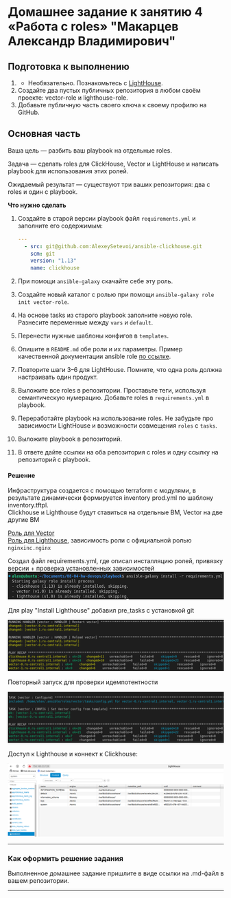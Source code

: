 # Домашнее задание к занятию 4 «Работа с roles» "Макарцев Александр Владимирович"

## Подготовка к выполнению

1. * Необязательно. Познакомьтесь с [LightHouse](https://youtu.be/ymlrNlaHzIY?t=929).
2. Создайте два пустых публичных репозитория в любом своём проекте: vector-role и lighthouse-role.
3. Добавьте публичную часть своего ключа к своему профилю на GitHub.

## Основная часть

Ваша цель — разбить ваш playbook на отдельные roles. 

Задача — сделать roles для ClickHouse, Vector и LightHouse и написать playbook для использования этих ролей. 

Ожидаемый результат — существуют три ваших репозитория: два с roles и один с playbook.

**Что нужно сделать**

1. Создайте в старой версии playbook файл `requirements.yml` и заполните его содержимым:

   ```yaml
   ---
     - src: git@github.com:AlexeySetevoi/ansible-clickhouse.git
       scm: git
       version: "1.13"
       name: clickhouse 
   ```

2. При помощи `ansible-galaxy` скачайте себе эту роль.
3. Создайте новый каталог с ролью при помощи `ansible-galaxy role init vector-role`.
4. На основе tasks из старого playbook заполните новую role. Разнесите переменные между `vars` и `default`. 
5. Перенести нужные шаблоны конфигов в `templates`.
6. Опишите в `README.md` обе роли и их параметры. Пример качественной документации ansible role [по ссылке](https://github.com/cloudalchemy/ansible-prometheus).
7. Повторите шаги 3–6 для LightHouse. Помните, что одна роль должна настраивать один продукт.
8. Выложите все roles в репозитории. Проставьте теги, используя семантическую нумерацию. Добавьте roles в `requirements.yml` в playbook.
9. Переработайте playbook на использование roles. Не забудьте про зависимости LightHouse и возможности совмещения `roles` с `tasks`.
10. Выложите playbook в репозиторий.
11. В ответе дайте ссылки на оба репозитория с roles и одну ссылку на репозиторий с playbook.

#### Решение

Инфраструктура создается с помощью terraform с модулями, в результате динамически формируется inventory prod.yml по шаблону inventory.tftpl.  
Clickhouse и Lighthouse будут ставиться на отдельные ВМ, Vector на две другие ВМ

[Роль для Vector](https://github.com/MakarAlexander/ansible_role_vector.git)  
[Роль для Lighthouse](https://github.com/MakarAlexander/ansible_role_vector.git), зависимость роли с официальной ролью ```nginxinc.nginx```

Создал файл requirements.yml, где описал инсталляцию ролей, привязку версии + проверка установленных зависимостей
![1-1](./1.png)

Для play "Install Lighthouse" добавил pre_tasks с установкой git

![1-2](./2.png)

Повторный запуск для проверки идемпотентности

![1-3](./3.png)

Доступ к Lighthouse и коннект к Clickhouse:

![1-4](./4.png)

---

### Как оформить решение задания

Выполненное домашнее задание пришлите в виде ссылки на .md-файл в вашем репозитории.

---
